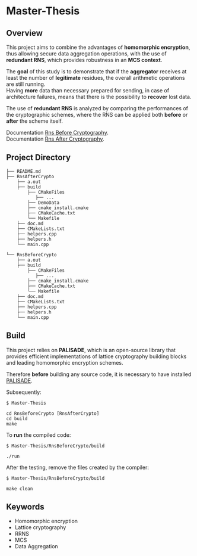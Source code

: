 # Master-Thesis

## Overview
This project aims to combine the advantages of **homomorphic encryption**, thus allowing secure data aggregation operations, with the use of **redundant RNS**, which provides robustness in an **MCS context**.<p>
The **goal** of this study is to demonstrate that if the **aggregator** receives at least the number of **legitimate** residues, the overall arithmetic operations are still running.<br>
Having **more** data than necessary prepared for sending, in case of architecture failures, means that there is the possibility to **recover** lost data.<p>


The use of **redundant RNS** is analyzed by comparing the performances of the cryptographic schemes, where the RNS can be applied both **before** or **after** the scheme itself.<br>

Documentation [Rns Before Cryptography](https://github.com/ChiaraBn/Master-Thesis/tree/main/RnsBeforeCrypto/doc.md).<br>
Documentation [Rns After Cryptography](https://github.com/ChiaraBn/Master-Thesis/tree/main/RnsAfterCrypto/doc.md).<br>

## Project Directory

    ├── README.md
    ├── RnsAfterCrypto
        ├── a.out
        ├── build
            ├── CMakeFiles
               ├── ...
            ├── DemoData
            ├── cmake_install.cmake
            ├── CMakeCache.txt
            └── Makefile
        ├── doc.md
        ├── CMakeLists.txt
        ├── helpers.cpp
        ├── helpers.h
        └── main.cpp

    └── RnsBeforeCrypto
        ├── a.out
        ├── build
            ├── CMakeFiles
               ├── ...
            ├── cmake_install.cmake
            ├── CMakeCache.txt
            └── Makefile
        ├── doc.md
        ├── CMakeLists.txt
        ├── helpers.cpp
        ├── helpers.h
        └── main.cpp

## Build
This project relies on **PALISADE**, which is an open-source library that provides efficient implementations of lattice cryptography building blocks and leading homomorphic encryption schemes.<br>

Therefore **before** building any source code, it is necessary to have installed [PALISADE](https://gitlab.com/palisade/palisade-development/-/tree/release-v1.11.2). <p>

Subsequently:
```
$ Master-Thesis

cd RnsBeforeCrypto [RnsAfterCrypto]
cd build
make
```

To **run** the compiled code:
```
$ Master-Thesis/RnsBeforeCrypto/build

./run
```

After the testing, remove the files created by the compiler:
```
$ Master-Thesis/RnsBeforeCrypto/build

make clean
```

## Keywords
- Homomorphic encryption
- Lattice cryptography
- RRNS
- MCS
- Data Aggregation